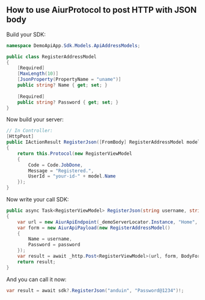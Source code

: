 ## How to use AiurProtocol to post HTTP with JSON body

Build your SDK:

```csharp
namespace DemoApiApp.Sdk.Models.ApiAddressModels;

public class RegisterAddressModel
{
    [Required]
    [MaxLength(10)]
    [JsonProperty(PropertyName = "uname")]
    public string? Name { get; set; }
    
    [Required]
    public string? Password { get; set; }
}
```

Now build your server:

```csharp
// In Controller:
[HttpPost]
public IActionResult RegisterJson([FromBody] RegisterAddressModel model)
{
    return this.Protocol(new RegisterViewModel
    {
        Code = Code.JobDone,
        Message = "Registered.",
        UserId = "your-id-" + model.Name
    });
}
```

Now write your call SDK:

```csharp
public async Task<RegisterViewModel> RegisterJson(string username, string password)
{
    var url = new AiurApiEndpoint(_demoServerLocator.Instance, "Home", "RegisterJson", new { });
    var form = new AiurApiPayload(new RegisterAddressModel()
    {
        Name = username,
        Password = password
    });
    var result = await _http.Post<RegisterViewModel>(url, form, BodyFormat.HttpJsonBody);
    return result;
}
```

And you can call it now:

```csharp
var result = await sdk?.RegisterJson("anduin", "Password@1234")!;
```
